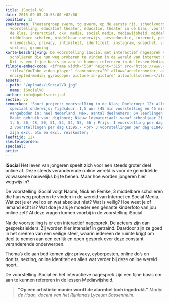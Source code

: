```yaml
---
title: iSocial VO
date: 2015-09-05 20:53:00 +02:00
position: 13
zoektermen: Theatergroep zwerm, tg zwerm, op de eerste rij, schoolvoorstelling, educatieve
  voorstelling, educatief theater, educatie, theater in de klas, voorstellingen in
  de klas, interactief, ckv, media, social media, mediawijsheid, middelbare school,
  middelbare scholen, middelbaar onderwijs, pesteducatie, internet, pesten, cyberpesten,
  vriendschap, privacy, intimiteit, identiteit, instagram, snapchat, voorlichting,
  sexting, grooming
korte-beschrijving: De voorstelling iSocial met interactief nagesprek volgt 3 middelbare
  scholieren die hun weg proberen te vinden in de wereld van internet en Social Media.
  Dit is een fijne basis om aan te kunnen refereren in de lessen Mediawijsheid.
filmpje-embed-code: <iframe width="560" height="315" src="https://www.youtube.com/embed/D2t111BQTqk"
  title="YouTube video player" frameborder="0" allow="accelerometer; autoplay; clipboard-write;
  encrypted-media; gyroscope; picture-in-picture" allowfullscreen></iframe>
assets:
- path: "/uploads/iSocialVO.jpg"
  name: iSocialVO
author: info@opde1sterij.nl
sectie: vo
kenmerken: 'Soort project: voorstelling in de klas; Doelgroep: 12+ alle niveaus ook
  speciaal onderwijs; Tijdsduur: 1,5 uur (45 min voorstelling en 45 min nabespreking);
  Aangeboden in: heel Nederland; Max. aantal deelnemers: 64 leerlingen of 2 klassen;
  Maakt gebruik van: digibord; Nieuw lesmateriaal: vanaf schooljaar 21-22; SLO-kerndoelen:
  1, 6, 36, 48, 50, 51, 52, 54, 55, 56 ; Prijs: 1 voorstelling per dag €865,- <br>
  2 voorstellingen per dag €1395,- <br> 3 voorstellingen per dag €1840,- <br> De prijzen
  zijn excl. btw en excl. reiskosten; '
leeftijd: 12+
sleutelwoorden: 
speciaal: 
actie: 
---
```


**iSocial** Het leven van jongeren speelt zich voor een steeds groter deel online af. Deze steeds veranderende online wereld is voor de gemiddelde volwassene nauwelijks bij te benen. Maar hoe worden jongeren hier wegwijs in?

De voorstelling iSocial volgt Naomi, Nick en Femke, 3 middelbare scholieren die hun weg proberen te vinden in de wereld van Internet en Social Media. Wat zet je er wel op en wat absoluut niet? Wat is veilig? Hoe weet je of iemand echt is? Wat doe je als je moeder een gênante kinderfoto van jou online zet? Al deze vragen komen voorbij in de voorstelling iSocial.

Na de voorstelling is er een interactief nagesprek. De acteurs zijn dan gespreksleiders. Zij worden hier intensief in getraind. Daardoor zijn ze goed in het creëren van een veilige sfeer, waarin iedereen de ruimte krijgt om deel te nemen aan een eerlijk en open gesprek over deze constant veranderende onderwerpen. 

Thema’s die aan bod komen zijn: privacy, cyberpesten, online do’s en don'ts, sexting, online identiteit en alles wat verder bij deze online wereld hoort.

De voorstelling iSocial en het interactieve nagesprek zijn een fijne basis om aan te kunnen refereren in de lessen Mediawijsheid.

>**"Op een artistieke manier wordt de alarmbel toch ingedrukt."** *Marije de Haan, docent van het Rijnlands Lyceum Sassenheim.*
